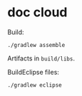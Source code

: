 # doc cloud

Build:

```
./gradlew assemble
```

Artifacts in `build/libs`.

BuildEclipse files:

```
./gradlew eclipse
```
